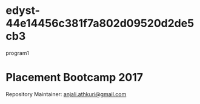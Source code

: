 # edyst-44e14456c381f7a802d09520d2de5cb3
program1
# Placement Bootcamp 2017
Repository Maintainer: anjali.athkuri@gmail.com
